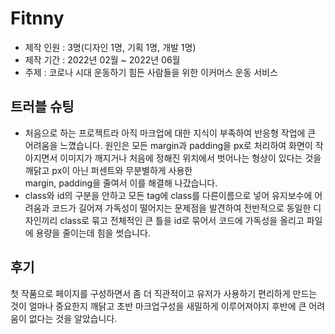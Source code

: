 <h1>Fitnny</h1>
<ul>
  <li>제작 인원 : 3명(디자인 1명, 기획 1명, 개발 1명)</li>
  <li>제작 기간 : 2022년 02월 ~ 2022년 06월</li>
  <li>주제 : 코로나 시대 운동하기 힘든 사람들을 위한 이커머스 운동 서비스</li>
</ul>

<h2>트러블 슈팅</h2>
<ul>
  <li>처음으로 하는 프로젝트라 아직 마크업에 대한 지식이 부족하여 반응형 작업에 큰 어려움을 느꼈습니다. 원인은 모든 margin과 padding을 px로 처리하여 화면이 작아지면서 이미지가 깨지거나 처음에 정해진 위치에서 벗어나는 형상이 있다는 것을 깨닭고 px이 아닌 퍼센트와 무분별하게 사용한<br/>
  margin, padding을 줄여서 이를 해결해 나갔습니다.
  </li>
<li>class와 id의 구분을 안하고 모든 tag에 class를 다른이름으로 넣어 유지보수에 어려움과 코드가 길어져 가독성이 떨어지는 문제점을 발견하여 전반적으로 동일한 디자인끼리 class로 묶고 전체적인 큰 틀을 id로 묶어서 코드에 가독성을 올리고 파일에 용량을 줄이는데 힘을 썻습니다.</li>
</ul>

<h2>후기</h2>
<p>첫 작품으로 페이지를 구성하면서 좀 더 직관적이고 유저가 사용하기 편리하게 만드는 것이 얼마나 중요한지 깨닭고 초반 마크업구성을 새밀하게 이루어져야지 후반에 큰 어려움이 없다는 것을 알았습니다.</p>

